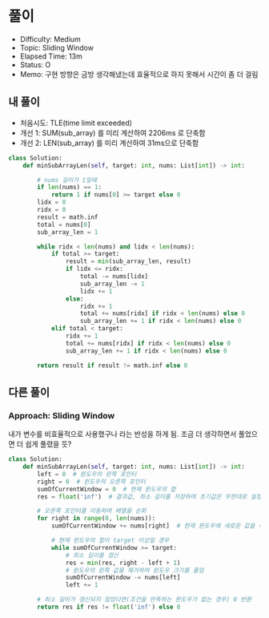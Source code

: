 # 풀이
- Difficulty:  Medium
- Topic:  Sliding Window
- Elapsed Time:  13m
- Status:  O 
- Memo: 구현 방향은 금방 생각해냈는데 효율적으로 하지 못해서 시간이 좀 더 걸림

## 내 풀이
- 처음시도: TLE(time limit exceeded) 
- 개선 1: SUM(sub_array) 를 미리 계산하여 2206ms 로 단축함
- 개선 2: LEN(sub_array) 를 미리 계산하여 31ms으로 단축함
```py
class Solution:
    def minSubArrayLen(self, target: int, nums: List[int]) -> int:

        # nums 길이가 1일때
        if len(nums) == 1:
            return 1 if nums[0] >= target else 0
        lidx = 0
        ridx = 0
        result = math.inf
        total = nums[0]
        sub_array_len = 1

        while ridx < len(nums) and lidx < len(nums):
            if total >= target:
                result = min(sub_array_len, result)
                if lidx <= ridx:
                    total -= nums[lidx]
                    sub_array_len -= 1
                    lidx += 1
                else:
                    ridx += 1
                    total += nums[ridx] if ridx < len(nums) else 0
                    sub_array_len += 1 if ridx < len(nums) else 0
            elif total < target:
                ridx += 1
                total += nums[ridx] if ridx < len(nums) else 0
                sub_array_len += 1 if ridx < len(nums) else 0

        return result if result != math.inf else 0
```

## 다른 풀이
### Approach: Sliding Window
내가 변수를 비효율적으로 사용했구나 라는 반성을 하게 됨. 조금 더 생각하면서 풀었으면 더 쉽게 풀렸을 듯?
```py
class Solution:
    def minSubArrayLen(self, target: int, nums: List[int]) -> int:
        left = 0  # 윈도우의 왼쪽 포인터
        right = 0  # 윈도우의 오른쪽 포인터
        sumOfCurrentWindow = 0  # 현재 윈도우의 합
        res = float('inf')  # 결과값, 최소 길이를 저장하며 초기값은 무한대로 설정

        # 오른쪽 포인터를 이동하며 배열을 순회
        for right in range(0, len(nums)):
            sumOfCurrentWindow += nums[right]  # 현재 윈도우에 새로운 값을 추가

            # 현재 윈도우의 합이 target 이상일 경우
            while sumOfCurrentWindow >= target:
                # 최소 길이를 갱신
                res = min(res, right - left + 1)
                # 윈도우의 왼쪽 값을 제거하여 윈도우 크기를 줄임
                sumOfCurrentWindow -= nums[left]
                left += 1

        # 최소 길이가 갱신되지 않았다면(조건을 만족하는 윈도우가 없는 경우) 0 반환
        return res if res != float('inf') else 0
```
